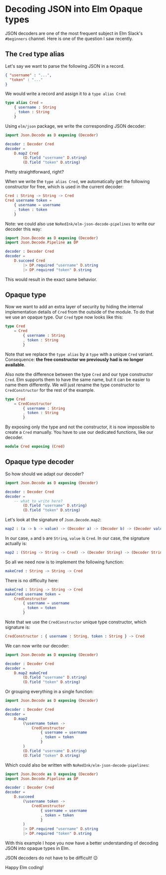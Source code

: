 # Decoding JSON into Elm Opaque types

JSON decoders are one of the most frequent subject in Elm Slack's `#beginners` channel. Here is one of the question I saw recently.

## The `Cred` type alias

Let's say we want to parse the following JSON in a record.
```json
{ "username" : "...",
  "token" : "..."
}
```

We would write a record and assign it to a `type alias Cred`:
```elm
type alias Cred =
    { username : String
    , token : String
    }
```

Using `elm/json` package, we write the corresponding JSON decoder:
```elm
import Json.Decode as D exposing (Decoder)

decoder : Decoder Cred
decoder =
    D.map2 Cred
        (D.field "username" D.string)
        (D.field "token" D.string)
```
Pretty straightforward, right?

When we write the `type alias Cred`, we automatically get the following constructor for free, which is used in the current decoder:
```elm
Cred : String -> String -> Cred
Cred username token =
    { username = username
    , token : token
    }
```

Note: we could also use `NoRedInk/elm-json-decode-pipelines` to write our decoder this way:
```elm
import Json.Decode as D exposing (Decoder)
import Json.Decode.Pipeline as DP

decoder : Decoder Cred
decoder =
    D.succeed Cred
        |> DP.required "username" D.string
        |> DP.required "token" D.string
```
This would result in the exact same behavior.

## Opaque type

Now we want to add an extra layer of security by hiding the internal implementation details of `Cred` from the outside of the module. To do that we use an opaque type. Our `Cred` type now looks like this:

```elm
type Cred
    = Cred
        { username : String
        , token : String
        }
```
Note that we replace the `type alias` by a `type` with a unique `Cred` variant. Consequence: **the free constructor we previously had is no longer available**.

Also note the difference between the type `Cred` and our type constructor `Cred`. Elm supports them to have the same name, but it can be easier to name them differently. We will just rename the type constructor to `CredConstructor` for the rest of the example.
```elm
type Cred
    = CredConstructor
        { username : String
        , token : String
        }
```

By exposing only the type and not the constructor, it is now impossible to create a `Cred` manually. You have to use our dedicated functions, like our decoder.
```elm
module Cred exposing (Cred)
```

## Opaque type decoder

So how should we adapt our decoder?
```elm
import Json.Decode as D exposing (Decoder)

decoder : Decoder Cred
decoder =
    -- what to write here?
        (D.field "username" D.string)
        (D.field "token" D.string)
```

Let's look at the signature of `Json.Decode.map2`:
```elm
map2 : (a -> b -> value) -> (Decoder a) -> (Decoder b) -> (Decoder value)
```

In our case, `a` and `b` are `String`, `value` is `Cred`. In our case, the signature actually is:
```elm
map2 : (String -> String -> Cred) -> (Decoder String) -> (Decoder String) -> (Decoder Cred)
```

So all we need now is to implement the following function:
```elm
makeCred : String -> String -> Cred
```

There is no difficulty here:
```elm
makeCred : String -> String -> Cred
makeCred username token =
    CredConstructor
        { username = username
        , token = token
        }
```
Note that we use the `CredConstructor` unique type constructor, which signature is:
```elm
CredConstructor : { username : String, token : String } -> Cred
```

We can now write our decoder:
```elm
import Json.Decode as D exposing (Decoder)

decoder : Decoder Cred
decoder =
    D.map2 makeCred
        (D.field "username" D.string)
        (D.field "token" D.string)
```
Or grouping everything in a single function:
```elm
import Json.Decode as D exposing (Decoder)

decoder : Decoder Cred
decoder =
    D.map2
        (\username token ->
            CredConstructor
                { username = username
                , token = token
                }
        )
        (D.field "username" D.string)
        (D.field "token" D.string)
```

Which could also be written with `NoRedInk/elm-json-decode-pipelines`:
```elm
import Json.Decode as D exposing (Decoder)
import Json.Decode.Pipeline as DP

decoder : Decoder Cred
decoder =
    D.succeed
        (\username token ->
            CredConstructor
                { username = username
                , token = token
                }
        )
        |> DP.required "username" D.string
        |> DP.required "token" D.string
```

With this example I hope you now have a better understanding of decoding JSON into opaque types in Elm.

JSON decoders do not have to be difficult! 😉

Happy Elm coding!